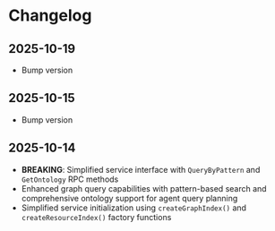# Changelog

## 2025-10-19

- Bump version

## 2025-10-15

- Bump version

## 2025-10-14

- **BREAKING**: Simplified service interface with `QueryByPattern` and
  `GetOntology` RPC methods
- Enhanced graph query capabilities with pattern-based search and comprehensive
  ontology support for agent query planning
- Simplified service initialization using `createGraphIndex()` and
  `createResourceIndex()` factory functions

